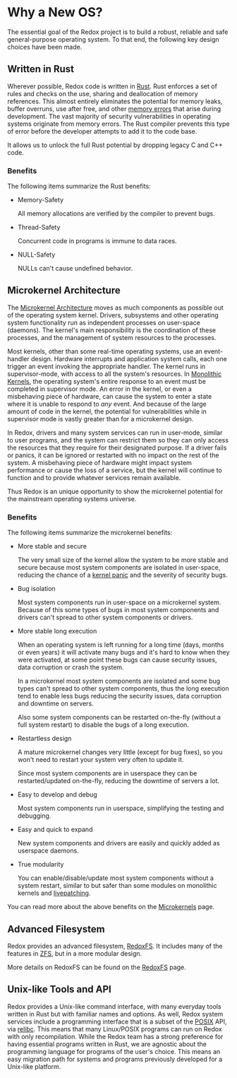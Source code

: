 # Why a New OS?

The essential goal of the Redox project is to build a robust, reliable and safe general-purpose operating system. To that end, the following key design choices have been made.

## Written in Rust

Wherever possible, Redox code is written in [Rust](https://www.rust-lang.org/). Rust enforces a set of rules and checks on the use, sharing and deallocation of memory references. This almost entirely eliminates the potential for memory leaks, buffer overruns, use after free, and other [memory errors](https://en.wikipedia.org/wiki/Memory_safety#Types_of_memory_errors) that arise during development. The vast majority of security vulnerabilities in operating systems originate from memory errors. The Rust compiler prevents this type of error before the developer attempts to add it to the code base.

It allows us to unlock the full Rust potential by dropping legacy C and C++ code.

### Benefits

The following items summarize the Rust benefits:

- Memory-Safety

  All memory allocations are verified by the compiler to prevent bugs.

- Thread-Safety

  Concurrent code in programs is immune to data races.

- NULL-Safety

  NULLs can't cause undefined behavior.

## Microkernel Architecture

The [Microkernel Architecture](https://en.wikipedia.org/wiki/Microkernel) moves as much components as possible out of the operating system kernel. Drivers, subsystems and other operating system functionality run as independent processes on user-space (daemons). The kernel's main responsibility is the coordination of these processes, and the management of system resources to the processes.

Most kernels, other than some real-time operating systems, use an event-handler design. Hardware interrupts and application system calls, each one trigger an event invoking the appropriate handler. The kernel runs in supervisor-mode, with access to all the system's resources. In [Monolithic Kernels](https://en.wikipedia.org/wiki/Monolithic_kernel), the operating system's entire response to an event must be completed in supervisor mode. An error in the kernel, or even a misbehaving piece of hardware, can cause the system to enter a state where it is unable to respond to *any* event. And because of the large amount of code in the kernel, the potential for vulnerabilities while in supervisor mode is vastly greater than for a microkernel design.

In Redox, drivers and many system services can run in user-mode, similar to user programs, and the system can restrict them so they can only access the resources that they require for their designated purpose. If a driver fails or panics, it can be ignored or restarted with no impact on the rest of the system. A misbehaving piece of hardware might impact system performance or cause the loss of a service, but the kernel will continue to function and to provide whatever services remain available.

Thus Redox is an unique opportunity to show the microkernel potential for the mainstream operating systems universe.

### Benefits

The following items summarize the microkernel benefits:

- More stable and secure

  The very small size of the kernel allow the system to be more stable and secure because most system components are isolated in user-space, reducing the chance of a [kernel panic](https://en.wikipedia.org/wiki/Kernel_panic) and the severity of security bugs.

- Bug isolation

  Most system components run in user-space on a microkernel system. Because of this some types of bugs in most system components and drivers can't spread to other system components or drivers.

- More stable long execution

  When an operating system is left running for a long time (days, months or even years) it will activate many bugs and it's hard to know when they were activated, at some point these bugs can cause security issues, data corruption or crash the system.

  In a microkernel most system components are isolated and some bug types can't spread to other system components, thus the long execution tend to enable less bugs reducing the security issues, data corruption and downtime on servers.

  Also some system components can be restarted on-the-fly (without a full system restart) to disable the bugs of a long execution.

- Restartless design

  A mature microkernel changes very little (except for bug fixes), so you won't need to restart your system very often to update it.

  Since most system components are in userspace they can be restarted/updated on-the-fly, reducing the downtime of servers a lot.

- Easy to develop and debug

  Most system components run in userspace, simplifying the testing and debugging.

- Easy and quick to expand

  New system components and drivers are easily and quickly added as userspace daemons.

- True modularity

  You can enable/disable/update most system components without a system restart, similar to but safer than some modules on monolithic kernels and [livepatching](https://en.wikipedia.org/wiki/Kpatch).

You can read more about the above benefits on the [Microkernels](./microkernels.md) page.

## Advanced Filesystem

Redox provides an advanced filesystem, [RedoxFS](https://gitlab.redox-os.org/redox-os/redoxfs). It includes many of the features in [ZFS](https://en.wikipedia.org/wiki/OpenZFS), but in a more modular design.

More details on RedoxFS can be found on the [RedoxFS](./redoxfs.md) page.

## Unix-like Tools and API

Redox provides a Unix-like command interface, with many everyday tools written in Rust but with familiar names and options. As well, Redox system services include a programming interface that is a subset of the [POSIX](https://en.wikipedia.org/wiki/POSIX) API, via [relibc](https://gitlab.redox-os.org/redox-os/relibc). This means that many Linux/POSIX programs can run on Redox with only recompilation. While the Redox team has a strong preference for having essential programs written in Rust, we are agnostic about the programming language for programs of the user's choice. This means an easy migration path for systems and programs previously developed for a Unix-like platform.
